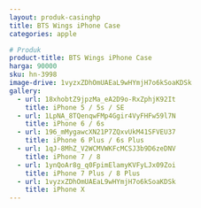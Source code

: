 ```yaml
---
layout: produk-casinghp
title: BTS Wings iPhone Case
categories: apple

# Produk
product-title: BTS Wings iPhone Case
harga: 90000
sku: hn-3998
image-drive: 1vyzxZDhOmUAEaL9wHYmjH7o6kSoaKDSk
gallery:
  - url: 18xhobtZ9jpzMa_eA2D9o-RxZphjK92It
    title: iPhone 5 / 5s / SE
  - url: 1LpNA_8TQenqwFMp4Ggir4VyFHFw59l7N
    title: iPhone 6 / 6s
  - url: 196_mMygawcXN21P7ZQxvUkM41SFVEU37
    title: iPhone 6 Plus / 6s Plus
  - url: 1qJ-8MhZ_V2WCMVWKFcMCSJ3b9D6zeDNV
    title: iPhone 7 / 8
  - url: 1ynQoAr8g_q0FpimElamyKVFyLJx09Zoi
    title: iPhone 7 Plus / 8 Plus
  - url: 1vyzxZDhOmUAEaL9wHYmjH7o6kSoaKDSk
    title: iPhone X
---
```

